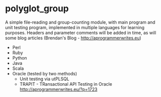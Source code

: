 # polyglot_group

A simple file-reading and group-counting module, with main program and unit testing program, implemented in multiple languages for learning purposes. Headers and parameter comments will be added in time, as will some blog articles (Brendan's Blog - http://aprogrammerwrites.eu)

- Perl
- Ruby
- Python
- Java
- Scala
- Oracle (tested by two methods)
    - Unit testing via utPLSQL
    - TRAPIT - TRansactional API Testing in Oracle
    http://aprogrammerwrites.eu/?p=1723
